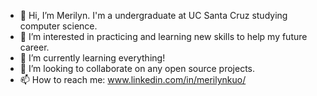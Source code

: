 - 👋 Hi, I’m Merilyn. I'm a undergraduate at UC Santa Cruz studying computer science.
- 👀 I’m interested in practicing and learning new skills to help my future career.
- 🌱 I’m currently learning everything!
- 💞️ I’m looking to collaborate on any open source projects.
- 📫 How to reach me: www.linkedin.com/in/merilynkuo/

<!---
merilynk/merilynk is a ✨ special ✨ repository because its `README.md` (this file) appears on your GitHub profile.
You can click the Preview link to take a look at your changes.
--->
